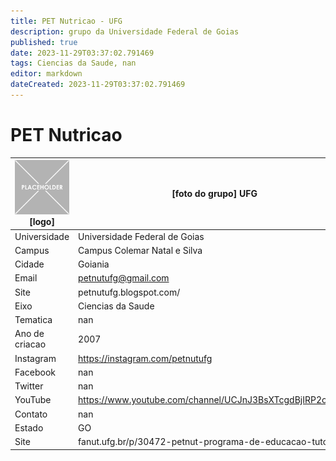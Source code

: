 ```yaml
---
title: PET Nutricao - UFG
description: grupo da Universidade Federal de Goias
published: true
date: 2023-11-29T03:37:02.791469
tags: Ciencias da Saude, nan
editor: markdown
dateCreated: 2023-11-29T03:37:02.791469
---
```


# PET Nutricao


| ![placeholder.png](/placeholder.png) [logo] | [foto do grupo] UFG         |
| ------------------------------------------- | ------------------------------------------------- |
| Universidade                                | Universidade Federal de Goias      |
| Campus                                      | Campus Colemar Natal e Silva            |
| Cidade                                      | Goiania             |
| Email                                       | petnutufg@gmail.com             |
| Site                                        | petnutufg.blogspot.com/              |
| Eixo                                        | Ciencias da Saude              |
| Tematica                                    | nan          |
| Ano de criacao                              | 2007        |
| Instagram                                   | https://instagram.com/petnutufg         |
| Facebook                                    | nan          |
| Twitter                                     | nan           |
| YouTube                                     | https://www.youtube.com/channel/UCJnJ3BsXTcgdBjIRP2o6zHw           |
| Contato                                     | nan         |
| Estado                                      |  GO            |
| Site                                        | fanut.ufg.br/p/30472-petnut-programa-de-educacao-tutorial |
